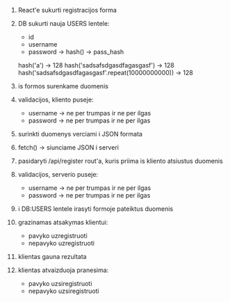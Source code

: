 1. React'e sukurti registracijos forma

2. DB sukurti nauja USERS lentele:

    - id
    - username
    - password -> hash() -> pass_hash

    hash('a') -> 128
    hash('sadsafsdgasdfagasgasf') -> 128
    hash('sadsafsdgasdfagasgasf'.repeat(10000000000)) -> 128

3. is formos surenkame duomenis

4. validacijos, kliento puseje:

    - username -> ne per trumpas ir ne per ilgas
    - password -> ne per trumpas ir ne per ilgas

5. surinkti duomenys verciami i JSON formata

6. fetch() -> siunciame JSON i serveri

7. pasidaryti /api/register rout'a, kuris priima is kliento atsiustus duomenis

8. validacijos, serverio puseje:

    - username -> ne per trumpas ir ne per ilgas
    - password -> ne per trumpas ir ne per ilgas

9. i DB:USERS lentele irasyti formoje pateiktus duomenis

10. grazinamas atsakymas klientui:

    - pavyko uzregistruoti
    - nepavyko uzregistruoti

11. klientas gauna rezultata

12. klientas atvaizduoja pranesima:
    - pavyko uzsiregistruoti
    - nepavyko uzsiregistruoti
